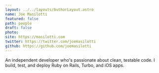 ```yaml
---
layout: ../../layouts/AuthorLayout.astro
name: Joe Masilotti
featured: false
path: people
draft: false
photo: 
site: https://masilotti.com
twitter: https://twitter.com/joemasilotti
github: https://github.com/joemasilotti
---
```


An independent developer who's passionate about clean, testable code. I build, test, and deploy Ruby on Rails, Turbo, and iOS apps.